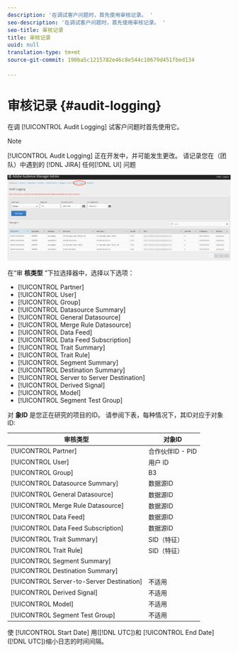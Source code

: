 ```yaml
---
description: '在调试客户问题时，首先使用审核记录。 '
seo-description: '在调试客户问题时，首先使用审核记录。 '
seo-title: 审核记录
title: 审核记录
uuid: null
translation-type: tm+mt
source-git-commit: 190ba5c1215782e46c8e544c10679d451fbed134

---
```



# 审核记录 {#audit-logging}

在调 [!UICONTROL  Audit Logging] 试客户问题时首先使用它。

> [!NOTE]
>
>[!UICONTROL Audit Logging] 正在开发中，并可能发生更改。 请记录您在（团队）中遇到的 [!DNL JIRA] 任何[!DNL UI] 问题

![“审核日志记录”视图](assets/audit-logging-img.png)

在“审 **核类型** ”下拉选择器中，选择以下选项：

* [!UICONTROL Partner]
* [!UICONTROL User]
* [!UICONTROL Group]
* [!UICONTROL Datasource Summary]
* [!UICONTROL General Datasource]
* [!UICONTROL Merge Rule Datasource]
* [!UICONTROL Data Feed]
* [!UICONTROL Data Feed Subscription]
* [!UICONTROL Trait Summary]
* [!UICONTROL Trait Rule]
* [!UICONTROL Segment Summary]
* [!UICONTROL Destination Summary]
* [!UICONTROL Server to Server Destination]
* [!UICONTROL Derived Signal]
* [!UICONTROL Model]
* [!UICONTROL Segment Test Group]

对 **象ID** 是您正在研究的项目的ID。 请参阅下表，每种情况下，其ID对应于对象ID:

| 审核类型 | 对象ID |
---------|----------|
| [!UICONTROL Partner] | 合作伙伴ID - PID |
| [!UICONTROL User] | 用户 ID |
| [!UICONTROL Group] | B3 |
| [!UICONTROL Datasource Summary] | 数据源ID |
| [!UICONTROL General Datasource] | 数据源ID |
| [!UICONTROL Merge Rule Datasource] | 数据源ID |
| [!UICONTROL Data Feed] | 数据源ID |
| [!UICONTROL Data Feed Subscription] | 数据源ID |
| [!UICONTROL Trait Summary] | SID（特征） |
| [!UICONTROL Trait Rule] | SID（特征） |
| [!UICONTROL Segment Summary] |  |
| [!UICONTROL Destination Summary] |  |
| [!UICONTROL Server-to-Server Destination] | 不适用 |
| [!UICONTROL Derived Signal] | 不适用 |
| [!UICONTROL Model] | 不适用 |
| [!UICONTROL Segment Test Group] | 不适用 |

使 [!UICONTROL Start Date] 用([!DNL UTC])和 [!UICONTROL End Date] ([!DNL UTC])缩小日志的时间间隔。